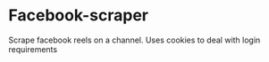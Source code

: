 # Facebook-scraper
Scrape facebook reels on a channel. Uses cookies to deal with login requirements
